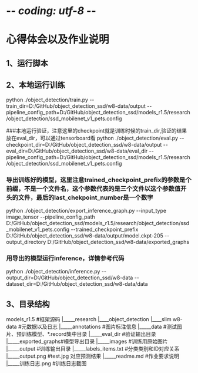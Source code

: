 # -*- coding: utf-8 -*-

# 心得体会以及作业说明
## 1、运行脚本
## 2、本地运行训练
python ./object_detection/train.py --train_dir=D:/GitHub/object_detection_ssd/w8-data/output --pipeline_config_path=D:/GitHub/object_detection_ssd/models_r1.5/research/object_detection/ssd_mobilenet_v1_pets.config

###本地运行验证，注意这里的checkpoint就是训练时候的train_dir,验证的结果放在eval_dir，可以通过tensorboard看
python ./object_detection/eval.py --checkpoint_dir=D:/GitHub/object_detection_ssd/w8-data/output --eval_dir=D:/GitHub/object_detection_ssd/w8-data/eval_dir --pipeline_config_path=D:/GitHub/object_detection_ssd/models_r1.5/research/object_detection/ssd_mobilenet_v1_pets.config

### 导出训练好的模型，这里注意trained_checkpoint_prefix的参数是个前缀，不是一个文件名，这个参数代表的是三个文件以这个参数值开头的文件，最后的last_chekpoint_number是一个数字
python ./object_detection/export_inference_graph.py --input_type image_tensor --pipeline_config_path D:/GitHub/object_detection_ssd/models_r1.5/research/object_detection/ssd_mobilenet_v1_pets.config --trained_checkpoint_prefix D:/GitHub/object_detection_ssd/w8-data/output/model.ckpt-205 --output_directory D:/GitHub/object_detection_ssd/w8-data/exported_graphs

### 用导出的模型运行inference，详情参考代码
python ./object_detection/inference.py --output_dir=D:/GitHub/object_detection_ssd/w8-data --dataset_dir=D:/GitHub/object_detection_ssd/w8-data/data

## 3、目录结构

models_r1.5   #框架源码
    |_____research
            |____object_detection
            |____slim
w8-data       #元数据以及日志
    |_____annotations    #图片标注信息
    |_____data           #测试图片、预训练模型、*.record集中目录
    |_____eval_dir       #验证输出目录
    |_____exported_graphs#模型导出目录
    |_____images         #训练用原始图片
    |_____output         #训练输出目录
    |_____labels_items.txt #分类类别和ID对应关系
    |_____output.png     #test.jpg 对应预测结果
    |_____readme.md      #作业要求说明
    |_____训练日志.png     #训练日志截图
    